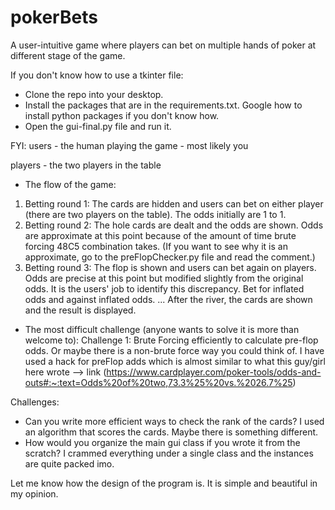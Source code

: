 # pokerBets
A user-intuitive game where players can bet on multiple hands of poker at different stage of the game.

If you don't know how to use a tkinter file:
- Clone the repo into your desktop.
- Install the packages that are in the requirements.txt. Google how to install python packages if you don't know how.
- Open the gui-final.py file and run it.

FYI:
users - the human playing the game - most likely you 

players - the two players in the table

- The flow of the game:
1. Betting round 1: The cards are hidden and users can bet on either player (there are two players on the table). The odds initially are 1 to 1.
2. Betting round 2: The hole cards are dealt and the odds are shown. Odds are approximate at this point because of the amount of time brute forcing 48C5 combination 
takes. (If you want to see why it is an approximate, go to the preFlopChecker.py file and read the comment.) 
3. Betting round 3: The flop is shown and users can bet again on players. Odds are precise at this point but modified slightly from the original odds. It is the 
users' job to identify this discrepancy. Bet for inflated odds and against inflated odds.
...
After the river, the cards are shown and the result is displayed.

- The most difficult challenge (anyone wants to solve it is more than welcome to):
Challenge 1: Brute Forcing efficiently to calculate pre-flop odds. Or maybe there is a non-brute force way you could think of. I have used a hack for preFlop
adds which is almost similar to what this guy/girl here wrote --> link (https://www.cardplayer.com/poker-tools/odds-and-outs#:~:text=Odds%20of%20two,73.3%25%20vs.%2026.7%25)

Challenges:
- Can you write more efficient ways to check the rank of the cards? I used an algorithm that scores the cards. Maybe there is something different.
- How would you organize the main gui class if you wrote it from the scratch? I crammed everything under a single class and the instances are quite packed imo.

Let me know how the design of the program is. It is simple and beautiful in my opinion.
